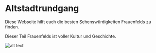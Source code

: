 # Altstadtrundgang
Diese Webseite hilft euch die besten Sehenswürdigkeiten Frauenfelds zu finden.

Dieser Teil Frauenfelds ist voller Kultur und Geschichte.

![alt text](https://www.srf.ch/static/cms/images/960w/57bf25.webp)

